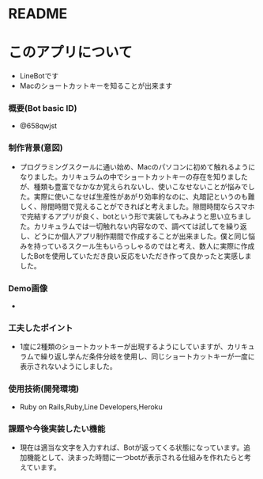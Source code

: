 # README

# このアプリについて
- LineBotです
- Macのショートカットキーを知ることが出来ます

### 概要(Bot basic ID) 
- @658qwjst

### 制作背景(意図)
- プログラミングスクールに通い始め、Macのパソコンに初めて触れるようになりました。カリキュラムの中でショートカットキーの存在を知りましたが、種類も豊富でなかなか覚えられないし、使いこなせないことが悩みでした。実際に使いこなせば生産性があがり効率的なのに、丸暗記というのも難しく、隙間時間で覚えることができればと考えました。隙間時間ならスマホで完結するアプリが良く、botという形で実装してもみようと思い立ちました。カリキュラムでは一切触れない内容なので、調べては試してを繰り返し、どうにか個人アプリ制作期間で作成することが出来ました。僕と同じ悩みを持っているスクール生もいらっしゃるのではと考え、数人に実際に作成したBotを使用していただき良い反応をいただき作って良かったと実感しました。
### Demo画像
-  
### 工夫したポイント
- 1度に2種類のショートカットキーが出現するようにしていますが、カリキュラムで繰り返し学んだ条件分岐を使用し、同じショートカットキーが一度に表示されないようにしました。

### 使用技術(開発環境)
- Ruby on Rails,Ruby,Line Developers,Heroku

### 課題や今後実装したい機能
- 現在は適当な文字を入力すれば、Botが返ってくる状態になっています。追加機能として、決まった時間に一つbotが表示される仕組みを作れたらと考えています。
